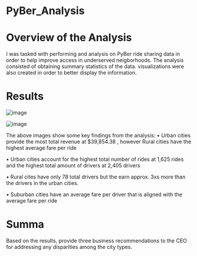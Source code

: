 # PyBer_Analysis


# Overview of the Analysis
I was tasked with performing and analysis on PyBer ride sharing data in order to help improve access in underserved neigborhoods. The analysis consisted of obtaining summary statistics of the data.
visualizations were also created in order to better display the information.

# Results

![image](https://user-images.githubusercontent.com/111592990/202876122-0609b8b0-0a2a-4bd6-bb36-58bb429d8d09.png)


![image](https://user-images.githubusercontent.com/111592990/202876181-12e10380-7b5e-402f-a7c7-fa809786c5bf.png)

The above images show some key findings from the analysis:
 •	Urban cities provide the most total revenue at $39,854.38 , however Rural cities have the highest average fare per ride
 
 •	Urban cities account for the highest total number of rides at 1,625 rides and the highest total amount of drivers at 2,405 drivers
 
 •	Rural cites have only 78 total drivers but the earn approx. 3xs more than the drivers in the urban cities.
 
 •	Suburban cities have an average fare per driver that is aligned with the average fare per ride



# Summa
Based on the results, provide three business recommendations to the CEO for addressing any disparities among the city types.
